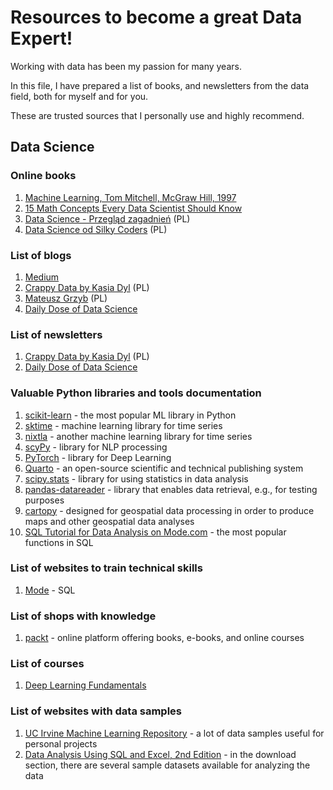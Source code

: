 # Resources to become a great Data Expert!

Working with data has been my passion for many years.

In this file, I have prepared a list of books, and newsletters from the data field, both for myself and for you.

These are trusted sources that I personally use and highly recommend.

## Data Science
### **Online books**
1. [Machine Learning, Tom Mitchell, McGraw Hill, 1997](https://www.cs.cmu.edu/~tom/mlbook.html)
1. [15 Math Concepts Every Data Scientist Should Know](https://www.packtpub.com/en-us/product/15-math-concepts-every-data-scientist-should-know-9781837631940)
1. [Data Science - Przegląd zagadnień](https://datascience.com.pl/intro.html) (PL)
1. [Data Science od Silky Coders](https://kikonpl.github.io/studia_PG/intro.html) (PL)

### **List of blogs**
1. [Medium](https://medium.com/)
1. [Crappy Data by Kasia Dyl](https://crappydata.pl/) (PL)
1. [Mateusz Grzyb](https://mateuszgrzyb.pl/) (PL)
1. [Daily Dose of Data Science](https://blog.dailydoseofds.com/)

### **List of newsletters**
1. [Crappy Data by Kasia Dyl](https://crappydata.pl/)  (PL)
1. [Daily Dose of Data Science](https://blog.dailydoseofds.com/)

### **Valuable Python libraries and tools documentation**
1. [scikit-learn](https://scikit-learn.org/stable/user_guide.html) - the most popular ML library in Python
2. [sktime](https://www.sktime.net/en/stable/) - machine learning library for time series
3. [nixtla](https://nixtlaverse.nixtla.io/) - another machine learning library for time series
4. [scyPy](https://spacy.io/) - library for NLP processing
5. [PyTorch](https://pytorch.org/) - library for Deep Learning
6. [Quarto](https://quarto.org/) - an open-source scientific and technical publishing system
7. [scipy.stats](https://docs.scipy.org/doc/scipy/reference/stats.html) - library for using statistics in data analysis
1. [pandas-datareader](https://pandas-datareader.readthedocs.io/en/latest/) - library that enables data retrieval, e.g., for testing purposes
2. [cartopy](https://scitools.org.uk/cartopy/docs/latest/) - designed for geospatial data processing in order to produce maps and other geospatial data analyses
3. [SQL Tutorial for Data Analysis on Mode.com](https://mode.com/sql-tutorial/introduction-to-sql) - the most popular functions in SQL

### **List of websites to train technical skills**
1. [Mode](https://mode.com/sql-tutorial) - SQL

### **List of shops with knowledge**
1. [packt](https://www.packtpub.com/en-pl) - online platform offering books, e-books, and online courses

### **List of courses**
1. [Deep Learning Fundamentals](https://lightning.ai/courses/deep-learning-fundamentals/)

### **List of websites with data samples**
1. [UC Irvine Machine Learning Repository](https://archive.ics.uci.edu/) - a lot of data samples useful for personal projects
2. [Data Analysis Using SQL and Excel, 2nd Edition](https://www.wiley.com/en-ie/Data+Analysis+Using+SQL+and+Excel%2C+2nd+Edition-p-9781119021445#downloadstab-section) - in the download section, there are several sample datasets available for analyzing the data
